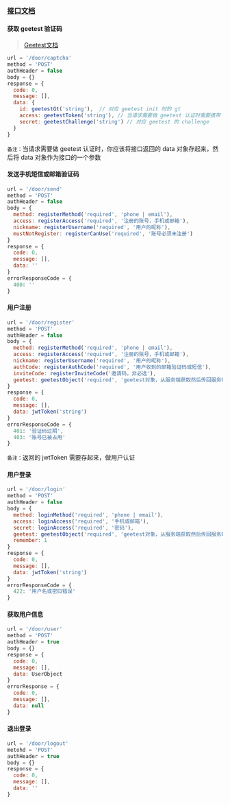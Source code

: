 ### [接口文档](/api/index)

#### 获取 geetest 验证码
> [Geetest文档](http://docs.geetest.com/)

```javascript
url = '/door/captcha'
method = 'POST'
authHeader = false
body = {}
response = {
  code: 0,
  message: [],
  data: {
    id: geetestGt('string'),  // 对应 geetest init 时的 gt
    access: geetestToken('string'), // 当请求需要做 geetest 认证时需要携带
    secret: geetestChallenge('string') // 对应 geetest 的 challenge
  }
}
```
`备注：`当请求需要做 geetest 认证时，你应该将接口返回的 data 对象存起来，然后将 data 对象作为接口的一个参数

#### 发送手机短信或邮箱验证码
```javascript
url = '/door/send'
method = 'POST'
authHeader = false
body = {
  method: registerMethod('required', 'phone | email'),
  access: registerAccess('required', '注册的账号，手机或邮箱'),
  nickname: registerUsername('required', '用户的昵称'),
  mustNotRegister: registerCanUse('required', '账号必须未注册')
}
response = {
  code: 0,
  message: [],
  data: ''
}
errorResponseCode = {
  400: ''
}
```

#### 用户注册
```javascript
url = '/door/register'
method = 'POST'
authHeader = false
body = {
  method: registerMethod('required', 'phone | email'),
  access: registerAccess('required', '注册的账号，手机或邮箱'),
  nickname: registerUsername('required', '用户的昵称'),
  authCode: registerAuthCode('required', '用户收到的邮箱验证码或短信'),
  inviteCode: registerInviteCode('邀请码，非必选'),
  geetest: geetestObject('required', 'geetest对象，从服务端获取然后传回服务端')
}
response = {
  code: 0,
  message: [],
  data: jwtToken('string')
}
errorResponseCode = {
  401: '验证码过期',
  403: '账号已被占用'
}
```
`备注：`返回的 jwtToken 需要存起来，做用户认证

#### 用户登录
```javascript
url = '/door/login'
method = 'POST'
authHeader = false
body = {
  method: loginMethod('required', 'phone | email'),
  access: loginAccess('required', '手机或邮箱'),
  secret: loginAccess('required', '密码'),
  geetest: geetestObject('required', 'geetest对象，从服务端获取然后传回服务端'),
  remember: 1
}
response = {
  code: 0,
  message: [],
  data: jwtToken('string')
}
errorResponseCode = {
  422: '用户名或密码错误'
}
```

#### 获取用户信息
```javascript
url = '/door/user'
method = 'POST'
authHeader = true
body = {}
response = {
  code: 0,
  message: [],
  data: UserObject
}
errorResponse = {
  code: 0,
  message: [],
  data: null
}
```

#### 退出登录
```javascript
url = '/door/logout'
metohd = 'POST'
authHeader = true
body = {}
response = {
  code: 0,
  message: [],
  data: ''
}
```